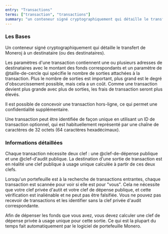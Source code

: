 ```yaml
---
entry: "Transactions"
terms: ["transaction", "transactions"]
summary: "un conteneur signé cryptographiquement qui détaille le transfer de Moneroj à un destinataire (ou des destinataires)"
---
```


### Les Bases

Un conteneur signé cryptographiquement qui détaille le transfert de Moneroj à un destinataire (ou des destinataires).

Les paramètres d'une transaction contiennent une ou plusieurs adresses de destinataires avec le montant des fonds correspondants et un paramètre de @taille-de-cercle qui spécifie le nombre de sorties attachées à la transaction. Plus le nombre de sorties est important, plus grand est le degré d'obscurcissement possible, mais cela a un coût. Comme une transaction devient plus grande avec plus de sorties, les frais de transaction seront plus élevés.

Il est possible de concevoir une transaction hors-ligne, ce qui permet une confidentialité supplémentaire.

Une transaction peut être identifiée de façon unique en utilisant un ID de transaction optionnel, qui est habituellement représenté par une chaîne de caractères de 32 octets (64 caractères hexadécimaux).

### Informations détaillées
Chaque transaction nécessite deux clef : une @clef-de-dépense publique et une @clef-d'audit publique. La destination d'une sortie de transaction est en réalité une clef publique à usage unique calculée à partir de ces deux clefs.

Lorsqu'un portefeuille est à la recherche de transactions entrantes, chaque transaction est scannée pour voir si elle est pour "vous". Cela ne nécessite que votre clef privée d'autit et votre clef de dépense publique, et cette vérification est inaliénable et ne peut pas être falsifiée. Vous ne pouvez pas recevoir de transactions et les identifier sans la clef privée d'audit correspondante.

Afin de dépenser les fonds que vous avez, vous devez calculer une clef de dépense privée à usage unique pour cette sortie. Ce qui est la plupart du temps fait automatiquement par le logiciel de portefeuille Monero.
